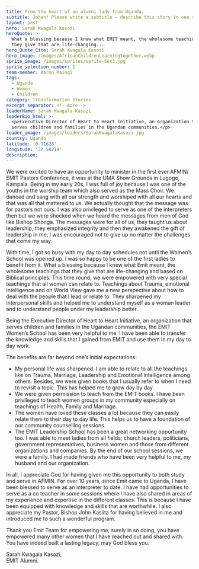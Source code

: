 ```yaml
---
title: From the heart of an alumni lady from Uganda.
subtitle: Johan! Please write a subtitle - describe this story in one sentence.
layout: post
hero: Sarah Kwagala Kasozi
heroQuote: >-
  What a blessing because I knew what EMIT meant, the wholesome teachings that
  they give that are life-changing...
hero_Quote_Cite: Sarah Kwagala Kasozi
hero_image: /images/AfricanChildrenLearningTogether.webp
sprite_image: /images/sprites/sprite-Set3.jpg
sprite_selection_number: 1
team-member: Aaron Maingi
tags:
  - Uganda
  - Women
  - Children
category: Transformation Stories
excerpt_separator: <!--more-->
leaderName: Sarah Kwagala Kasozi
leaderBio_html: >-
  <p>Executive Director of Heart to Heart Initiative, an organization that
  serves children and families in the Ugandan communities.</p>
leader_image: /images/leaders/SarahKwagalaKasozi.jpg
country: Uganda
latitude: '0.31628'
longitude: '32.58219'
description:
---
```


We were excited to have an opportunity to minister in the first ever AFMIN/ EMIT Pastors Conference, it was at the UMA Show Grounds in Lugogo, Kampala. Being in my early 20s, I was full of joy because I was one of the youths in the worship team which also served as the Mass Choir. We danced and sang with all our strength and worshiped with all our hearts and that was all that mattered to us. We actually thought that the message was for pastors not ours. I was also privileged to serve as one of the interpreters then but we were shocked when we heard the messages from men of God like Bishop Shonga. The messages were for all of us, they taught us about leadership, they emphasized integrity and then they awakened the gift of leadership in me, I was encouraged not to give up no matter the challenges that come my way.

With time, I got so busy with my day to day schedules not until the Women’s School was opened up. I was so happy to be one of the first ladies to benefit from it. What a blessing because I knew what Emit meant, the wholesome teachings that they give that are life-changing and based on Biblical principles. This time round, we were empowered with very special teachings that all women can relate to. Teachings about Trauma, emotional intelligence and on World View gave me a new perspective about how to deal with the people that I lead or relate to. They sharpened my interpersonal skills and helped me to understand myself as a woman leader and to understand people under my leadership better.

Being the Executive Director of Heart to Heart Initiative, an organization that serves children and families in the Ugandan communities, the EMIT Women’s School has been very helpful to me. I have been able to transfer the knowledge and skills that I gained from EMIT and use them in my day to day work.

The benefits are far beyond one’s initial expectations:

* My personal life was sharpened. I am able to relate to all the teachings like on Trauma, Marriage, Leadership and Emotional Intelligence among others. Besides, we were given books that I usually refer to when I need to revisit a topic. This has helped me to grow day by day.
* We were given permission to teach from the EMIT books. I have been privileged to teach women groups in my community especially on teachings of Health, Family and Marriage.
* The women have loved these classes a lot because they can easily relate them to their day to day life. This helps us to have a foundation of our community counselling sessions.
* The EMIT Leadership School has been a great networking opportunity too. I was able to meet ladies from all fields; church leaders, politicians, government representatives, business women and those from different organizations and companies. By the end of our school sessions, we were a family. I had made friends who have been very helpful to me, my husband and our organization.

In all, I appreciate God for having given me this opportunity to both study and serve in AFMIN. For over 10 years, since Emit came to Uganda, I have been blessed to serve as an interpreter to date. I have had opportunities to serve as a co teacher in some sessions where I have also shared in areas of my experience and expertise in the different classes. This is because I have been equipped with knowledge and skills that are worthwhile. I also appreciate my Pastor, Bishop John Kasiita for having believed in me and introduced me to such a wonderful program.

Thank you Emit Team for empowering me, surely in so doing, you have empowered many other women that I have reached out and shared with. You have indeed built a lasting legacy, may God bless you.

Sarah Kwagala Kasozi,<br>EMIT Alumni.